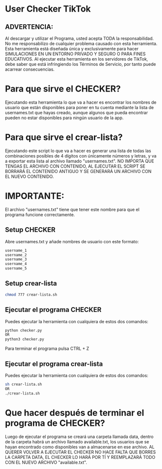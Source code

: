 # User Checker TikTok
## ADVERTENCIA:
Al descargar y utilizar el Programa, usted acepta TODA la responsabilidad. No me responsabilizo de cualquier problema causado con esta herramienta. Esta herramienta está diseñada única y exclusivamente para hacer SIMULACIONES EN UN ENTORNO PRIVADO Y SEGURO O PARA FINES EDUCATIVOS. Al ejecutar esta herramienta en los servidores de TikTok, debe saber que está infringiendo los Términos de Servicio, por tanto puede acarrear consecuencias.

# Para que sirve el CHECKER?
Ejecutando esta herramienta lo que va a hacer es encontrar los nombres de usuario que están disponibles para poner en tu cuenta mediante la lista de usernames.txt que hayas creado, aunque algunos que pueda encontrar pueden no estar disponibles para ningún usuario de la app.

# Para que sirve el crear-lista?
Ejecutando este script lo que va a hacer es generar una lista de todas las combinaciones posibles de 4 dígitos con únicamente números y letras, y va a exportar esta lista al archivo llamado "usernames.txt". NO IMPORTA QUE TENGAS EL ARCHIVO CON CONTENIDO, AL EJECUTAR EL SCRIPT SE BORRARÁ EL CONTENIDO ANTIGUO Y SE GENERARÁ UN ARCHIVO CON EL NUEVO CONTENIDO. 

# IMPORTANTE:
El archivo "usernames.txt" tiene que tener este nombre para que el programa funcione correctamente.

## Setup CHECKER
Abre usernames.txt y añade nombres de usuario con este formato:
```bash
username_1
username_2
username_3
username_4
username_5
```
## Setup crear-lista
```bash
chmod 777 crear-lista.sh
```
## Ejecutar el programa CHECKER
Puedes ejecutar la herramienta con cualquiera de estos dos comandos:
```bash
python checker.py
OR 
python3 checker.py
```
Para terminar el programa pulsa CTRL + Z

## Ejecutar el programa crear-lista
Puedes ejecutar la herramienta con cualquiera de estos dos comandos:
```bash
sh crear-lista.sh
OR
./crear-lista.sh
```

# Que hacer después de terminar el programa de CHECKER?
Luego de ejecutar el programa se creará una carpeta llamada data, dentro de la carpeta habrá un archivo llamado available.txt, los usuarios que se hayan encontrado como disponibles van a almacenarse en ese archivo. AL QUERER VOLVER A EJECUTAR EL CHECKER NO HACE FALTA QUE BORRES LA CARPETA DATA, EL CHECKER LO HARÁ POR TÍ Y REEMPLAZARÁ TODO CON EL NUEVO ARCHIVO "available.txt".
